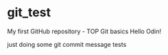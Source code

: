 # git_test
My first GitHub repository - TOP Git basics
Hello Odin!

just doing some git commit message tests
